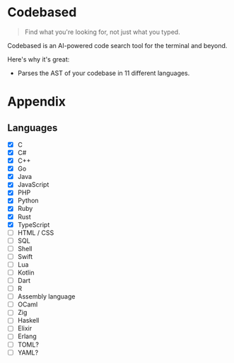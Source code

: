 # Codebased

> Find what you're looking for, not just what you typed.

Codebased is an AI-powered code search tool for the terminal and beyond.

Here's why it's great:

- Parses the AST of your codebase in 11 different languages.

# Appendix

## Languages

- [X] C
- [X] C#
- [X] C++
- [X] Go
- [X] Java
- [X] JavaScript
- [X] PHP
- [X] Python
- [X] Ruby
- [X] Rust
- [X] TypeScript
- [ ] HTML / CSS
- [ ] SQL
- [ ] Shell
- [ ] Swift
- [ ] Lua
- [ ] Kotlin
- [ ] Dart
- [ ] R
- [ ] Assembly language
- [ ] OCaml
- [ ] Zig
- [ ] Haskell
- [ ] Elixir
- [ ] Erlang
- [ ] TOML?
- [ ] YAML?